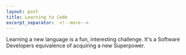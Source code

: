 ```yaml
---
layout: post
title: Learning to Code
excerpt_separator:  <!--more-->
---
```


Learning a new language is a fun, interesting challenge. It's a Software Developers equivalence of acquiring a new Superpower.